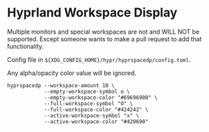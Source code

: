 # Hyprland Workspace Display

Multiple monitors and special workspaces are not and WILL NOT be supported.
Except someone wants to make a pull request to add that functionality.

Config file in `${XDG_CONFIG_HOME}/hypr/hyprspacedp/config.toml`.

Any alpha/opacity color value will be ignored.

```shell
hyprspacedp --workspace-amount 10 \
            --empty-workspace-symbol o \
            --empty-workspace-color "#69696900" \
            --full-workspace-symbol "O" \
            --full-workspace-color "#424242" \
            --active-workspace-symbol "x" \
            --active-workspace-color "#420690"
```
